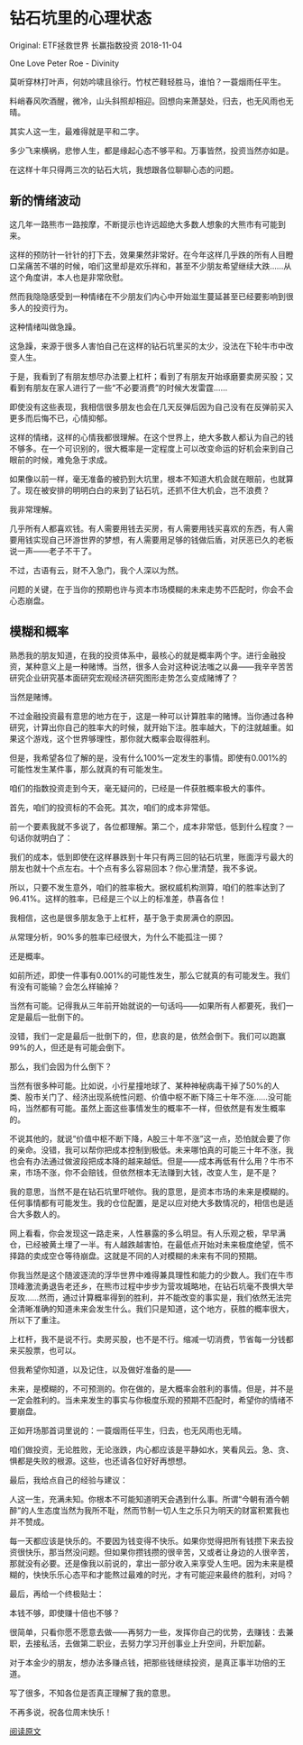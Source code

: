 # 钻石坑里的心理状态

Original:  ETF拯救世界  长赢指数投资  2018-11-04

One Love
Peter Roe - Divinity




莫听穿林打叶声，何妨吟啸且徐行。竹杖芒鞋轻胜马，谁怕？一蓑烟雨任平生。
 
料峭春风吹酒醒，微冷，山头斜照却相迎。回想向来萧瑟处，归去，也无风雨也无晴。

其实人这一生，最难得就是平和二字。
 
多少飞来横祸，悲惨人生，都是缘起心态不够平和。万事皆然，投资当然亦如是。
 
在这样十年只得两三次的钻石大坑，我想跟各位聊聊心态的问题。



## 新的情绪波动
这几年一路熊市一路按摩，不断提示也许远超绝大多数人想象的大熊市有可能到来。
 
这样的预防针一针针的打下去，效果果然非常好。在今年这样几乎跌的所有人目瞪口呆痛苦不堪的时候，咱们这里却是欢乐祥和，甚至不少朋友希望继续大跌……从这个角度讲，本人也是非常欣慰。
 
然而我隐隐感受到一种情绪在不少朋友们内心中开始滋生蔓延甚至已经要影响到很多人的投资行为。
 
这种情绪叫做急躁。
 
这急躁，来源于很多人害怕自己在这样的钻石坑里买的太少，没法在下轮牛市中改变人生。
 
于是，我看到了有朋友想尽办法要上杠杆；看到了有朋友开始琢磨要卖房买股；又看到有朋友在家人进行了一些“不必要消费”的时候大发雷霆……
 
即使没有这些表现，我相信很多朋友也会在几天反弹后因为自己没有在反弹前买入更多而后悔不已，心情抑郁。
 
 
这样的情绪，这样的心情我都很理解。在这个世界上，绝大多数人都认为自己的钱不够多。在一个可识别的，很大概率是一定程度上可以改变命运的好机会来到自己眼前的时候，难免急于求成。
 
如果像以前一样，毫无准备的被扔到大坑里，根本不知道大机会就在眼前，也就算了。现在被安排的明明白白的来到了钻石坑，还抓不住大机会，岂不浪费？
 
我非常理解。
 
几乎所有人都喜欢钱。有人需要用钱去买房，有人需要用钱买喜欢的东西，有人需要用钱实现自己环游世界的梦想，有人需要用足够的钱做后盾，对厌恶已久的老板说一声——老子不干了。
 
不过，古语有云，财不入急门，我个人深以为然。
 
问题的关键，在于当你的预期也许与资本市场模糊的未来走势不匹配时，你会不会心态崩盘。


## 模糊和概率
熟悉我的朋友知道，在我的投资体系中，最核心的就是概率两个字。进行金融投资，某种意义上是一种赌博。当然，很多人会对这种说法嗤之以鼻——我辛辛苦苦研究企业研究基本面研究宏观经济研究图形走势怎么变成赌博了？
 
当然是赌博。
 
不过金融投资最有意思的地方在于，这是一种可以计算胜率的赌博。当你通过各种研究，计算出你自己的胜率大的时候，就开始下注。胜率越大，下的注就越重。如果这个游戏，这个世界够理性，那你就大概率会取得胜利。
 
但是，我希望各位了解的是，没有什么100%一定发生的事情。即使有0.001%的可能性发生某件事，那么就真的有可能发生。

咱们的指数投资走到今天，毫无疑问的，已经是一件获胜概率极大的事件。
 
首先，咱们的投资标的不会死。其次，咱们的成本非常低。
 
前一个要素我就不多说了，各位都理解。第二个，成本非常低，低到什么程度？一句话你就明白了：
 
我们的成本，低到即使在这样暴跌到十年只有两三回的钻石坑里，账面浮亏最大的朋友也就十个点左右。十个点有多么容易回本？你心里清楚，我不多说。
 
所以，只要不发生意外，咱们的胜率极大。据权威机构测算，咱们的胜率达到了96.41%。这样的胜率，已经是三个以上的标准差，恭喜各位！
 
我相信，这也是很多朋友急于上杠杆，基于急于卖房满仓的原因。
 
从常理分析，90%多的胜率已经很大，为什么不能孤注一掷？
 
还是概率。
 
如前所述，即使一件事有0.001%的可能性发生，那么它就真的有可能发生。我们有没有可能输？会怎么样输掉？
 
当然有可能。记得我从三年前开始就说的一句话吗——如果所有人都要死，我们一定是最后一批倒下的。
 
没错，我们一定是最后一批倒下的，但，悲哀的是，依然会倒下。我们可以跑赢99%的人，但还是有可能会倒下。
 
那么，我们会因为什么倒下？
 
当然有很多种可能。比如说，小行星撞地球了、某种神秘病毒干掉了50%的人类、股市关门了、经济出现系统性问题、价值中枢不断下降三十年不涨……没可能吗，当然都有可能。虽然上面这些事情发生的概率不一样，但依然是有发生概率的。
 
不说其他的，就说“价值中枢不断下降，A股三十年不涨”这一点，恐怕就会要了你的亲命。没错，我可以帮你把成本控制到极低。未来哪怕真的可能三十年不涨，我也会有办法通过做波段把成本降的越来越低。但是——成本再低有什么用？牛市不来，市场不涨，你不会赔钱，但依然根本无法赚到大钱，改变人生，是不是？
 
我的意思，当然不是在钻石坑里吓唬你。我的意思，是资本市场的未来是模糊的。任何事情都有可能发生。我的仓位配置，是足以应对绝大多数情况的，相信也是适合大多数人的。
 
网上看看，你会发现这一路走来，人性暴露的多么明显。有人乐观之极，早早满仓，已经被黄土埋了一半。有人越跌越害怕，在最低点开始对未来极度绝望，慌不择路的卖成空仓等待崩盘。这就是不同的人对模糊的未来有不同的预期。
 
你我当然是这个随波逐流的浮华世界中难得兼具理性和能力的少数人。我们在牛市顶峰激流勇退告老还乡，在熊市过程中步步为营攻城略地，在钻石坑毫不畏惧大举反攻……然而，通过计算概率得到的胜利，并不能改变的事实是，我们依然无法完全清晰准确的知道未来会发生什么。我们只是知道，这个地方，获胜的概率很大，所以下了重注。
 
上杠杆，我不是说不行。卖房买股，也不是不行。缩减一切消费，节省每一分钱都来买股票，也可以。
 
但我希望你知道，以及记住，以及做好准备的是——
 
未来，是模糊的，不可预测的。你在做的，是大概率会胜利的事情。但是，并不是一定会胜利的。当未来发生的事实与你极度乐观的预期不匹配时，希望你的情绪不要崩盘。
 
正如开场那首词里说的：一蓑烟雨任平生，归去，也无风雨也无晴。
 
咱们做投资，无论胜败，无论涨跌，内心都应该是平静如水，笑看风云。急、贪、惧都是失败的根源。这些，也还请各位好好再想想。
 
最后，我给点自己的经验与建议：
 
人这一生，充满未知。你根本不可能知道明天会遇到什么事。所谓“今朝有酒今朝醉”的人生态度当然为我所不耻，然而节制一切人生之乐只为明天的财富积累我也并不赞成。
 
每一天都应该是快乐的。不要因为钱变得不快乐。如果你觉得把所有钱攒下来去投资很快乐，那当然没问题。但如果你攒钱攒的很辛苦，又或者让身边的人很辛苦，那就没有必要。还是像我以前说的，拿出一部分收入来享受人生吧。因为未来是模糊的，快快乐乐心态平和才能熬过最难的时光，才有可能迎来最终的胜利，对吗？
 
最后，再给一个终极贴士：
 
本钱不够，即使赚十倍也不够？
 
很简单，只看你愿不愿意去做——再努力一些，发挥你自己的优势，去赚钱：去兼职，去接私活，去做第二职业，去努力学习开创事业上升空间，升职加薪。
 
对于本金少的朋友，想办法多赚点钱，把那些钱继续投资，是真正事半功倍的王道。
 
 
写了很多，不知各位是否真正理解了我的意思。
 
不再多说，祝各位周末快乐！





[阅读原文](https://mp.weixin.qq.com/s/dMmvIfv7MTIK93PhP81prQ)